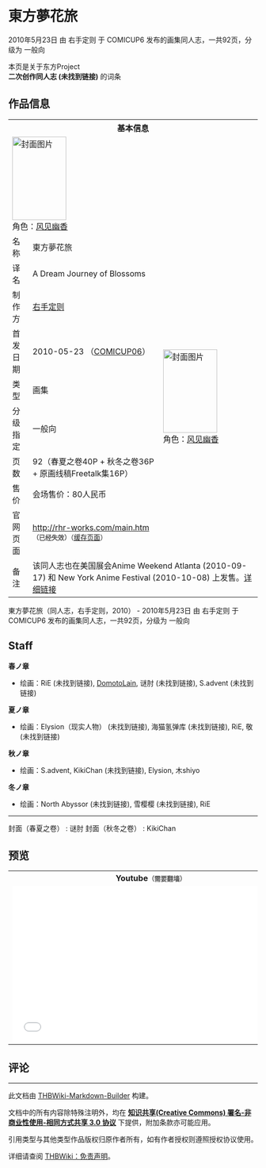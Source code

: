 # 東方夢花旅

<!-- source html: G:\repos\THBWiki-Markdown-Builder\THBWikiMarkdown\Temp\main\8\83\ns0%3A%E6%9D%B1%E6%96%B9%E5%A4%A2%E8%8A%B1%E6%97%85.html -->

2010年5月23日 由 右手定则 于 COMICUP6 发布的画集同人志，一共92页，分级为 一般向

本页是关于东方Project  
 **二次创作同人志 (未找到链接)** 的词条
## 作品信息

<table><tbody><tr><th colspan="3">基本信息</th></tr><tr><td class="cover-artwork-mobile" colspan="2"><a href="./文件-東方夢花旅封面.jpg.md" class="image" title="封面图片"><img alt="封面图片" src="https://upload.thwiki.cc/thumb/6/67/%E6%9D%B1%E6%96%B9%E5%A4%A2%E8%8A%B1%E6%97%85%E5%B0%81%E9%9D%A2.jpg/109px-%E6%9D%B1%E6%96%B9%E5%A4%A2%E8%8A%B1%E6%97%85%E5%B0%81%E9%9D%A2.jpg" decoding="async" loading="lazy" width="109" height="168" srcset="https://upload.thwiki.cc/thumb/6/67/%E6%9D%B1%E6%96%B9%E5%A4%A2%E8%8A%B1%E6%97%85%E5%B0%81%E9%9D%A2.jpg/164px-%E6%9D%B1%E6%96%B9%E5%A4%A2%E8%8A%B1%E6%97%85%E5%B0%81%E9%9D%A2.jpg 1.5x, https://upload.thwiki.cc/thumb/6/67/%E6%9D%B1%E6%96%B9%E5%A4%A2%E8%8A%B1%E6%97%85%E5%B0%81%E9%9D%A2.jpg/219px-%E6%9D%B1%E6%96%B9%E5%A4%A2%E8%8A%B1%E6%97%85%E5%B0%81%E9%9D%A2.jpg 2x" data-file-width="521" data-file-height="800"></a><div class="cover-char">角色：<a href="./风见幽香.md" title="风见幽香">风见幽香</a></div></td>
</tr><tr><td class="label">名称</td><td colspan="2"> 東方夢花旅 </td></tr><tr><td class="label">译名</td><td colspan="2"> A Dream Journey of Blossoms </td></tr><tr><td class="label">制作方</td><td><a href="./右手定则.md" title="右手定则">右手定则</a></td><td class="cover-artwork" rowspan="6" style="min-width:168px;"><a href="./文件-東方夢花旅封面.jpg.md" class="image" title="封面图片"><img alt="封面图片" src="https://upload.thwiki.cc/thumb/6/67/%E6%9D%B1%E6%96%B9%E5%A4%A2%E8%8A%B1%E6%97%85%E5%B0%81%E9%9D%A2.jpg/109px-%E6%9D%B1%E6%96%B9%E5%A4%A2%E8%8A%B1%E6%97%85%E5%B0%81%E9%9D%A2.jpg" decoding="async" loading="lazy" width="109" height="168" srcset="https://upload.thwiki.cc/thumb/6/67/%E6%9D%B1%E6%96%B9%E5%A4%A2%E8%8A%B1%E6%97%85%E5%B0%81%E9%9D%A2.jpg/164px-%E6%9D%B1%E6%96%B9%E5%A4%A2%E8%8A%B1%E6%97%85%E5%B0%81%E9%9D%A2.jpg 1.5x, https://upload.thwiki.cc/thumb/6/67/%E6%9D%B1%E6%96%B9%E5%A4%A2%E8%8A%B1%E6%97%85%E5%B0%81%E9%9D%A2.jpg/219px-%E6%9D%B1%E6%96%B9%E5%A4%A2%E8%8A%B1%E6%97%85%E5%B0%81%E9%9D%A2.jpg 2x" data-file-width="521" data-file-height="800"></a><div class="cover-char">角色：<a href="./风见幽香.md" title="风见幽香">风见幽香</a></div></td>
</tr><tr><td class="label">首发日期</td><td>2010-05-23&#160;（<a href="/展会作品列表?e=COMICUP%236">COMICUP06</a>）</td></tr><tr><td class="label">类型</td><td>画集</td></tr><tr><td class="label">分级指定</td><td>一般向</td></tr><tr><td class="label">页数</td><td>92（春夏之卷40P + 秋冬之卷36P + 原画线稿Freetalk集16P）</td></tr><tr><td class="label">售价</td><td>会场售价：80人民币</td></tr>
<tr><td class="label">官网页面</td><td colspan="2"><a rel="nofollow" class="external free" href="http://rhr-works.com/main.htm">http://rhr-works.com/main.htm</a><br><span style="font-family: sans-serif; cursor: default; color:#555; font-size: 0.8em; bottom: 0.1em; font-weight: bold;" title="连接到已经失效网页">（已经失效）</span><small>（<a rel="nofollow" class="external text" href="https://web.archive.org/web/20101227185119/http://rhr-works.com/main.htm">缓存页面</a>）</small></td></tr><tr><td class="label">备注</td><td colspan="2">该同人志也在美国展会Anime Weekend Atlanta (2010-09-17) 和 New York Anime Festival (2010-10-08) 上发售。<a rel="nofollow" class="external text" href="https://www.deviantart.com/chinanime/journal/Doujinshi-Touhou-Dream-Journey-Blossom-SOLD-OUT-224987322">详细链接</a></td></tr></tbody></table>

東方夢花旅（同人志，右手定则，2010） - 2010年5月23日 由 右手定则 于 COMICUP6 发布的画集同人志，一共92页，分级为 一般向
## Staff
  
 **春ノ章** 
  

- 绘画：RiE (未找到链接), [DomotoLain](./DomotoLain.md), 谜肘 (未找到链接), S.advent (未找到链接)

  
 **夏ノ章** 
  

- 绘画：Elysion（现实人物） (未找到链接), 海猫氢弹库 (未找到链接), RiE, 敬 (未找到链接)

  
 **秋ノ章** 
  

- 绘画：S.advent, KikiChan (未找到链接), Elysion, 木shiyo

  
 **冬ノ章** 
  

- 绘画：North Abyssor (未找到链接), 雪樱樱 (未找到链接), RiE

___

封面（春夏之卷）
: 谜肘
封面（秋冬之卷）
: KikiChan

## 预览

<table>

<tbody><tr>
<th>Youtube<span style="font-family: sans-serif; cursor: default; color:#555; font-size: 0.8em; bottom: 0.1em; font-weight: bold;" title="连接到需要翻墙网页">（需要翻墙）</span>
</th></tr>
<tr>
<td><iframe width="560" height="315" src="//www.youtube-nocookie.com/embed/IoExVtZ-ziU?" frameborder="0" allowfullscreen=""></iframe>
</td></tr></tbody></table>


## 评论




---

此文档由 [THBWiki-Markdown-Builder](https://github.com/Delsin-Yu/THBWiki-Markdown-Builder) 构建。

文档中的所有内容除特殊注明外，均在 [**知识共享(Creative Commons) 署名-非商业性使用-相同方式共享 3.0 协议**](https://creativecommons.org/licenses/by-sa/3.0/deed.zh-hans) 下提供，附加条款亦可能应用。

引用类型与其他类型作品版权归原作者所有，如有作者授权则遵照授权协议使用。

详细请查阅 [THBWiki：免责声明](https://thbwiki.cc/THBWiki:%E5%85%8D%E8%B4%A3%E5%A3%B0%E6%98%8E)。

